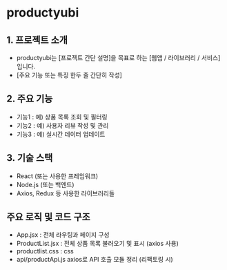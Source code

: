 # productyubi

## 1. 프로젝트 소개

- productyubi는 [프로젝트 간단 설명]을 목표로 하는 [웹앱 / 라이브러리 / 서비스]입니다.
- [주요 기능 또는 특징 한두 줄 간단히 작성]

## 2. 주요 기능

- 기능1 : 예) 상품 목록 조회 및 필터링
- 기능2 : 예) 사용자 리뷰 작성 및 관리
- 기능3 : 예) 실시간 데이터 업데이트

## 3. 기술 스택

- React (또는 사용한 프레임워크)
- Node.js (또는 백엔드)
- Axios, Redux 등 사용한 라이브러리들

## 주요 로직 및 코드 구조

- App.jsx : 전체 라우팅과 페이지 구성
- ProductList.jsx : 전체 상품 목록 불러오기 및 표시 (axios 사용)
- productlist.css : css
- api/productApi.js axios로 API 호출 모듈 정리 (리팩토링 시)
